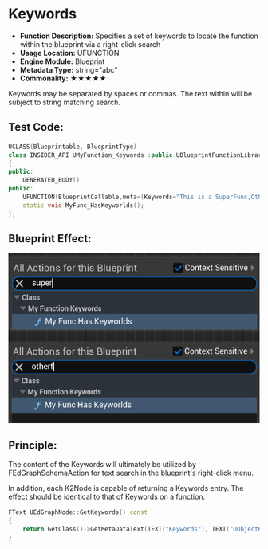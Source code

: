 # Keywords

- **Function Description:** Specifies a set of keywords to locate the function within the blueprint via a right-click search
- **Usage Location:** UFUNCTION
- **Engine Module:** Blueprint
- **Metadata Type:** string="abc"
- **Commonality:** ★★★★★

Keywords may be separated by spaces or commas. The text within will be subject to string matching search.

## Test Code:

```cpp
UCLASS(Blueprintable, BlueprintType)
class INSIDER_API UMyFunction_Keywords :public UBlueprintFunctionLibrary
{
public:
	GENERATED_BODY()
public:
	UFUNCTION(BlueprintCallable,meta=(Keywords="This is a SuperFunc,OtherFunc"))
	static void MyFunc_HasKeyworlds();
};
```

## Blueprint Effect:

![Untitled](Untitled.png)

## Principle:

The content of the Keywords will ultimately be utilized by FEdGraphSchemaAction for text search in the blueprint's right-click menu.

In addition, each K2Node is capable of returning a Keywords entry. The effect should be identical to that of Keywords on a function.

```cpp
FText UEdGraphNode::GetKeywords() const
{
	return GetClass()->GetMetaDataText(TEXT("Keywords"), TEXT("UObjectKeywords"), GetClass()->GetFullGroupName(false));
}
```